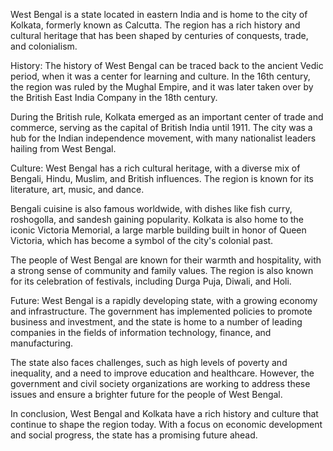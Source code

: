 West Bengal is a state located in eastern India and is home to the city of Kolkata, formerly known as Calcutta. The region has a rich history and cultural heritage that has been shaped by centuries of conquests, trade, and colonialism.

History:
The history of West Bengal can be traced back to the ancient Vedic period, when it was a center for learning and culture. In the 16th century, the region was ruled by the Mughal Empire, and it was later taken over by the British East India Company in the 18th century.

During the British rule, Kolkata emerged as an important center of trade and commerce, serving as the capital of British India until 1911. The city was a hub for the Indian independence movement, with many nationalist leaders hailing from West Bengal.

Culture:
West Bengal has a rich cultural heritage, with a diverse mix of Bengali, Hindu, Muslim, and British influences. The region is known for its literature, art, music, and dance.

Bengali cuisine is also famous worldwide, with dishes like fish curry, roshogolla, and sandesh gaining popularity. Kolkata is also home to the iconic Victoria Memorial, a large marble building built in honor of Queen Victoria, which has become a symbol of the city's colonial past.

The people of West Bengal are known for their warmth and hospitality, with a strong sense of community and family values. The region is also known for its celebration of festivals, including Durga Puja, Diwali, and Holi.

Future:
West Bengal is a rapidly developing state, with a growing economy and infrastructure. The government has implemented policies to promote business and investment, and the state is home to a number of leading companies in the fields of information technology, finance, and manufacturing.

The state also faces challenges, such as high levels of poverty and inequality, and a need to improve education and healthcare. However, the government and civil society organizations are working to address these issues and ensure a brighter future for the people of West Bengal.

In conclusion, West Bengal and Kolkata have a rich history and culture that continue to shape the region today. With a focus on economic development and social progress, the state has a promising future ahead.
